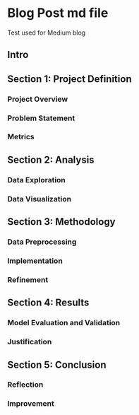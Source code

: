 # Blog Post md file

Test used for Medium blog

## Intro


## Section 1: Project Definition

### Project Overview

### Problem Statement

### Metrics


## Section 2: Analysis

### Data Exploration 

### Data Visualization


## Section 3: Methodology

### Data Preprocessing

### Implementation

### Refinement


## Section 4: Results

### Model Evaluation and Validation

### Justification


## Section 5: Conclusion

### Reflection

### Improvement 